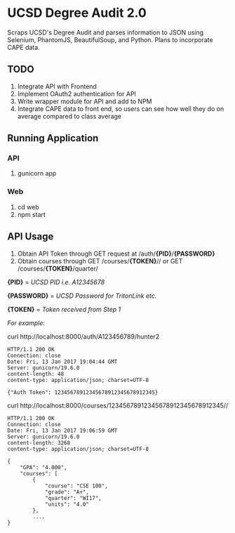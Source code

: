 # UCSD Degree Audit 2.0

Scraps UCSD's Degree Audit and parses information to JSON using Selenium, PhantomJS, BeautifulSoup, and Python. Plans to incorporate CAPE data.

## TODO
1. Integrate API with Frontend
2. Implement OAuth2 authentication for API
3. Write wrapper module for API and add to NPM
3. Integrate CAPE data to front end, so users can see how well they do on average compared to class average

## Running Application
### API
1. gunicorn app 

### Web
1. cd web
2. npm start

## API Usage
1. Obtain API Token through GET request at /auth/**{PID}**/**{PASSWORD}**
2. Obtain courses through GET /courses/**{TOKEN}**// or GET /courses/**{TOKEN}**/quarter/

**{PID}** = *UCSD PID i.e. A12345678* 

**{PASSWORD}** = *UCSD Password for TritonLink etc.* 

**{TOKEN}** = *Token received from Step 1* 


*For example*: 

curl http://localhost:8000/auth/A123456789/hunter2

```
HTTP/1.1 200 OK
Connection: close
Date: Fri, 13 Jan 2017 19:04:44 GMT
Server: gunicorn/19.6.0
content-length: 48
content-type: application/json; charset=UTF-8

{"Auth Token": 12345678912345678912345678912345}
```

curl http://localhost:8000/courses/12345678912345678912345678912345//

```
HTTP/1.1 200 OK
Connection: close
Date: Fri, 13 Jan 2017 19:06:59 GMT
Server: gunicorn/19.6.0
content-length: 3268
content-type: application/json; charset=UTF-8

{
    "GPA": "4.000", 
    "courses": [
        {
            "course": "CSE 100", 
            "grade": "A+", 
            "quarter": "WI17", 
            "units": "4.0"
        }, 
        ....
}
```

